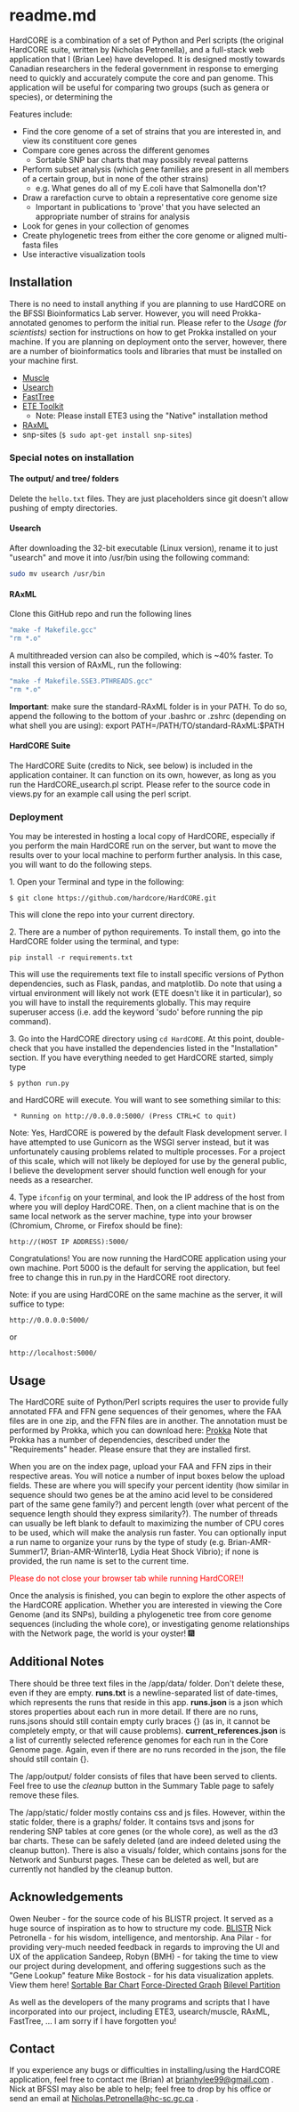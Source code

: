# readme.md

HardCORE is a combination of a set of Python and Perl scripts (the original HardCORE suite, written by Nicholas Petronella), and a full-stack web application that I (Brian Lee) have developed. It is designed mostly towards Canadian researchers in the federal government in response to emerging need to quickly and accurately compute the core and pan genome. This application will be useful for comparing two groups (such as genera or species), or determining the

Features include:
* Find the core genome of a set of strains that you are interested in, and view its constituent core genes
* Compare core genes across the different genomes
    * Sortable SNP bar charts that may possibly reveal patterns
* Perform subset analysis (which gene families are present in all members of a certain group, but in none of the other strains)
    * e.g. What genes do all of my E.coli have that Salmonella don't?
* Draw a rarefaction curve to obtain a representative core genome size
    * Important in publications to 'prove' that you have selected an appropriate number of strains for analysis
* Look for genes in your collection of genomes
* Create phylogenetic trees from either the core genome or aligned multi-fasta files
* Use interactive visualization tools

## Installation

There is no need to install anything if you are planning to use HardCORE on the BFSSI Bioinformatics Lab server. However, you will need Prokka-annotated genomes to perform the initial run. Please refer to the *Usage (for scientists)* section for instructions on how to get Prokka installed on your machine.
If you are planning on deployment onto the server, however, there are a number of bioinformatics tools and libraries that must be installed on your machine first.

* [Muscle](http://www.drive5.com/muscle/downloads.htm)
* [Usearch](http://www.drive5.com/usearch/download.html)
* [FastTree](http://www.microbesonline.org/fasttree)
* [ETE Toolkit](http://etetoolkit.org/download/)
   * Note: Please install ETE3 using the "Native" installation method
* [RAxML](https://github.com/stamatak/standard-RAxML)
* snp-sites (`$ sudo apt-get install snp-sites`)

### Special notes on installation

#### The output/ and tree/ folders
Delete the `hello.txt` files. They are just placeholders since git doesn't allow pushing of empty directories.

#### Usearch
After downloading the 32-bit executable (Linux version), rename it to just "usearch" and move it into /usr/bin using the following command:
```bash
sudo mv usearch /usr/bin
```

#### RAxML
Clone this GitHub repo and run the following lines
```bash
"make -f Makefile.gcc"
"rm *.o"
```
A multithreaded version can also be compiled, which is ~40% faster. To install this version of RAxML, run the following:
```bash
"make -f Makefile.SSE3.PTHREADS.gcc"
"rm *.o"
```

**Important**: make sure the standard-RAxML folder is in your PATH. To do so, append the following to the bottom of your .bashrc or .zshrc (depending on what shell you are using):
export PATH=/PATH/TO/standard-RAxML:$PATH

#### HardCORE Suite
The HardCORE Suite (credits to Nick, see below) is included in the application container. It can function on its own, however, as long as you run the HardCORE_usearch.pl script. Please refer to the source code in views.py for an example call using the perl script.

### Deployment
You may be interested in hosting a local copy of HardCORE, especially if you perform the main HardCORE run on the server, but want to move the results over to your local machine to perform further analysis. In this case, you will want to do the following steps.

1\. Open your Terminal and type in the following:
```
$ git clone https://github.com/hardcore/HardCORE.git
```
This will clone the repo into your current directory.

2\. There are a number of python requirements. To install them, go into the HardCORE folder using the terminal, and type:
```
pip install -r requirements.txt
```
This will use the requirements text file to install specific versions of Python dependencies, such as Flask, pandas, and matplotlib. Do note that using a virtual environment will likely not work (ETE doesn't like it in particular), so you will have to install the requirements globally. This may require superuser access (i.e. add the keyword 'sudo' before running the pip command).

3\. Go into the HardCORE directory using `cd HardCORE`. At this point, double-check that you have installed the dependencies listed in the "Installation" section. If you have everything needed to get HardCORE started, simply type
```
$ python run.py
```
and HardCORE will execute. You will want to see something similar to this:
```
 * Running on http://0.0.0.0:5000/ (Press CTRL+C to quit)
```
Note: Yes, HardCORE is powered by the default Flask development server. I have attempted to use Gunicorn as the WSGI server instead, but it was unfortunately causing problems related to multiple processes. For a project of this scale, which will not likely be deployed for use by the general public, I believe the development server should function well enough for your needs as a researcher.

4\. Type `ifconfig` on your terminal, and look the IP address of the host from where you will deploy HardCORE. Then, on a client machine that is on the same local network as the server machine, type into your browser (Chromium, Chrome, or Firefox should be fine):
```
http://(HOST IP ADDRESS):5000/
```
Congratulations! You are now running the HardCORE application using your own machine. Port 5000 is the default for serving the application, but feel free to change this in run.py in the HardCORE root directory.

Note: if you are using HardCORE on the same machine as the server, it will suffice to type:
```
http://0.0.0.0:5000/
```
or
```
http://localhost:5000/
```

## Usage

The HardCORE suite of Python/Perl scripts requires the user to provide fully annotated FFA and FFN gene sequences of their genomes, where the FAA files are in one zip, and the FFN files are in another. The annotation must be performed by Prokka, which you can download here: [Prokka](http://www.vicbioinformatics.com/software.prokka.shtml) Note that Prokka has a number of dependencies, described under the "Requirements" header. Please ensure that they are installed first.

When you are on the index page, upload your FAA and FFN zips in their respective areas. You will notice a number of input boxes below the upload fields. These are where you will specify your percent identity (how similar in sequence should two genes be at the amino acid level to be considered part of the same gene family?) and percent length (over what percent of the sequence length should they express similarity?). The number of threads can usually be left blank to default to maximizing the number of CPU cores to be used, which will make the analysis run faster. You can optionally input a run name to organize your runs by the type of study (e.g. Brian-AMR-Summer17, Brian-AMR-Winter18, Lydia Heat Shock Vibrio); if none is provided, the run name is set to the current time.

<span style="color:red;">Please do not close your browser tab while running HardCORE!!</span>

Once the analysis is finished, you can begin to explore the other aspects of the HardCORE application. Whether you are interested in viewing the Core Genome (and its SNPs), building a phylogenetic tree from core genome sequences (including the whole core), or investigating genome relationships with the Network page, the world is your oyster! :fireworks:

## Additional Notes

There should be three text files in the /app/data/ folder. Don't delete these, even if they are empty. **runs.txt** is a newline-separated list of date-times, which represents the runs that reside in this app. **runs.json** is a json which stores properties about each run in more detail. If there are no runs, runs.jsons should still contain empty curly braces {} (as in, it cannot be completely empty, or that will cause problems). **current_references.json** is a list of currently selected reference genomes for each run in the Core Genome page. Again, even if there are no runs recorded in the json, the file should still contain {}.

The /app/output/ folder consists of files that have been served to clients. Feel free to use the *cleanup* button in the Summary Table page to safely remove these files.

The /app/static/ folder mostly contains css and js files. However, within the static folder, there is a graphs/ folder. It contains tsvs and jsons for rendering SNP tables at core genes (or the whole core), as well as the d3 bar charts. These can be safely deleted (and are indeed deleted using the cleanup button). There is also a visuals/ folder, which contains jsons for the Network and Sunburst pages. These can be deleted as well, but are currently not handled by the cleanup button. 

## Acknowledgements

Owen Neuber - for the source code of his BLISTR project. It served as a huge source of inspiration as to how to structure my code. [BLISTR](https://github.com/hc-BLISTR/BLISTR-main)
Nick Petronella - for his wisdom, intelligence, and mentorship.
Ana Pilar - for providing very-much needed feedback in regards to improving the UI and UX of the application
Sandeep, Robyn (BMH) - for taking the time to view our project during development, and offering suggestions such as the "Gene Lookup" feature
Mike Bostock - for his data visualization applets. View them here!
[Sortable Bar Chart](https://bl.ocks.org/mbostock/3885705)
[Force-Directed Graph](https://bl.ocks.org/mbostock/4062045)
[Bilevel Partition](https://bl.ocks.org/mbostock/5944371)

As well as the developers of the many programs and scripts that I have incorporated into our project, including ETE3, usearch/muscle, RAxML, FastTree, ... I am sorry if I have forgotten you!

## Contact

If you experience any bugs or difficulties in installing/using the HardCORE application, feel free to contact me (Brian) at brianhylee99@gmail.com . Nick at BFSSI may also be able to help; feel free to drop by his office or send an email at Nicholas.Petronella@hc-sc.gc.ca .

